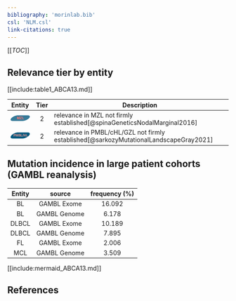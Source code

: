 ```yaml
---
bibliography: 'morinlab.bib'
csl: 'NLM.csl'
link-citations: true
---
```


[[_TOC_]]


## Relevance tier by entity

[[include:table1_ABCA13.md]]

|Entity|Tier|Description|
|:------:|:----:|--------------------------------------|
|![MZL](images/icons/MZL_tier2.png)|2|relevance in MZL not firmly established[@spinaGeneticsNodalMarginal2016]|
|![PMBL](images/icons/PMBL_tier2.png)|2|relevance in PMBL/cHL/GZL not firmly established[@sarkozyMutationalLandscapeGray2021]|


## Mutation incidence in large patient cohorts (GAMBL reanalysis)

|Entity|source |frequency (%)|
|:------:|:----:|:----:|
|BL|GAMBL Exome |16.092 |
|BL|GAMBL Genome |6.178 |
|DLBCL|GAMBL Exome |10.189 |
|DLBCL|GAMBL Genome |7.895 |
|FL|GAMBL Exome |2.006 |
|MCL|GAMBL Genome |3.509 |


[[include:mermaid_ABCA13.md]]

## References


